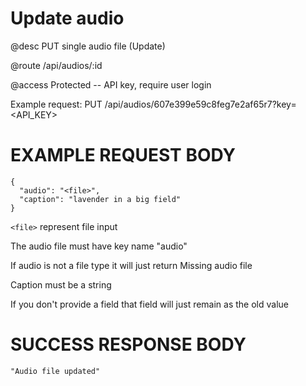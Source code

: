 # Update audio
@desc PUT single audio file (Update)

@route /api/audios/:id

@access Protected -- API key, require user login

Example request: PUT /api/audios/607e399e59c8feg7e2af65r7?key=<API_KEY>

# EXAMPLE REQUEST BODY
```
{
  "audio": "<file>",
  "caption": "lavender in a big field"
}
```

`<file>` represent file input

The audio file must have key name "audio"

If audio is not a file type it will just return Missing audio file

Caption must be a string

If you don't provide a field that field will just remain as the old value

# SUCCESS RESPONSE BODY
```
"Audio file updated"
```

